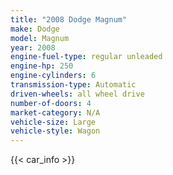 ```yaml
---
title: "2008 Dodge Magnum"
make: Dodge
model: Magnum
year: 2008
engine-fuel-type: regular unleaded
engine-hp: 250
engine-cylinders: 6
transmission-type: Automatic
driven-wheels: all wheel drive
number-of-doors: 4
market-category: N/A
vehicle-size: Large
vehicle-style: Wagon
---
```


{{< car_info >}}
